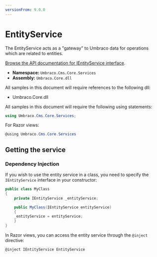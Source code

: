 ```yaml
---
versionFrom: 9.0.0
---
```


# EntityService

The EntityService acts as a "gateway" to Umbraco data for operations which are related to entities.

[Browse the API documentation for IEntityService interface](https://apidocs.umbraco.com/v10/csharp/api/Umbraco.Cms.Core.Services.IEntityService.html).

 * **Namespace:** `Umbraco.Cms.Core.Services` 
 * **Assembly:** `Umbraco.Core.dll`

 All samples in this document will require references to the following dll:

* Umbraco.Core.dll

All samples in this document will require the following using statements:

```csharp
using Umbraco.Cms.Core.Services;
```

For Razor views:
```csharp
@using Umbraco.Cms.Core.Services
```

## Getting the service

### Dependency Injection

If you wish to use the entity service in a class, you need to specify the `IEntityService` interface in your constructor:

```csharp
public class MyClass
{
	private IEntityService _entityService;

	public MyClass(IEntityService entityService)
	{
	_entityService = entityService;
	}
}
```

In Razor views, you can access the entity service through the `@inject` directive:

```csharp
@inject IEntityService EntityService
```
